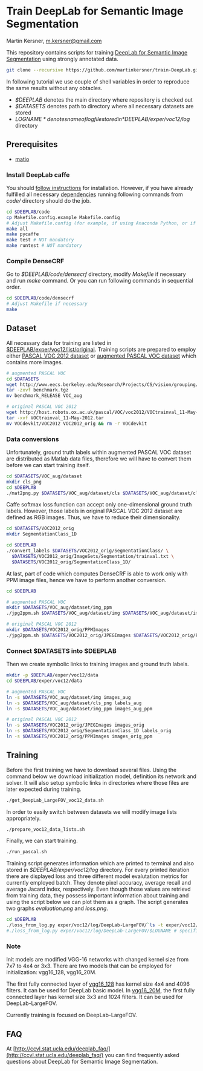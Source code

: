 # Train DeepLab for Semantic Image Segmentation

Martin Kersner, <m.kersner@gmail.com>

This repository contains scripts for training [DeepLab for Semantic Image Segmentation](https://bitbucket.org/deeplab/deeplab-public) using strongly annotated data.

```bash
git clone --recursive https://github.com/martinkersner/train-DeepLab.git 
```

In following tutorial we use couple of shell variables in order to reproduce the same results without any obtacles.
* *$DEEPLAB* denotes the main directory where repository is checked out
* *$DATASETS* denotes path to directory where all necessary datasets are stored
* *$LOGNAME* denotes name of log file stored in *$DEEPLAB/exper/voc12/log* directory

## Prerequisites
* [matio](http://sourceforge.net/projects/matio/files/matio/1.5.2/)

### Install DeepLab caffe
You should [follow instructions](http://caffe.berkeleyvision.org/installation.html) for installation.
However, if you have already fulfilled all necessary [dependencies](http://caffe.berkeleyvision.org/installation.html#prerequisites) running following commands from *code/* directory should do the job. 

```bash
cd $DEEPLAB/code
cp Makefile.config.example Makefile.config
# Adjust Makefile.config (for example, if using Anaconda Python, or if cuDNN is desired)
make all
make pycaffe
make test # NOT mandatory
make runtest # NOT mandatory
```

### Compile DenseCRF
Go to *$DEEPLAB/code/densecrf* directory, modify *Makefile* if necessary and run *make* command.
Or you can run following commands in sequential order.

```bash
cd $DEEPLAB/code/densecrf
# Adjust Makefile if necessary
make
```

## Dataset
All necessary data for training are listed in [$DEEPLAB/exper/voc12/list/original](https://github.com/martinkersner/train-DeepLab/tree/master/exper/voc12/list/original).
Training scripts are prepared to employ either [PASCAL VOC 2012 dataset](http://host.robots.ox.ac.uk/pascal/VOC/voc2012/index.html) or [augmented PASCAL VOC dataset](http://www.cs.berkeley.edu/~bharath2/codes/SBD/download.html) which contains more images.

```bash
# augmented PASCAL VOC
cd $DATASETS
wget http://www.eecs.berkeley.edu/Research/Projects/CS/vision/grouping/semantic_contours/benchmark.tgz # 1.3 GB
tar -zxvf benchmark.tgz
mv benchmark_RELEASE VOC_aug

# original PASCAL VOC 2012
wget http://host.robots.ox.ac.uk/pascal/VOC/voc2012/VOCtrainval_11-May-2012.tar # 2 GB
tar -xvf VOCtrainval_11-May-2012.tar
mv VOCdevkit/VOC2012 VOC2012_orig && rm -r VOCdevkit
```

### Data conversions
Unfortunately, ground truth labels within augmented PASCAL VOC dataset are distributed as Matlab data files, therefore we will have to convert them before we can start training itself.

```bash
cd $DATASETS/VOC_aug/dataset
mkdir cls_png
cd $DEEPLAB
./mat2png.py $DATASETS/VOC_aug/dataset/cls $DATASETS/VOC_aug/dataset/cls_png
```

Caffe softmax loss function can accept only one-dimensional ground truth labels. However, those labels in original PASCAL VOC 2012 dataset are defined as RGB images. Thus, we have to reduce their dimensionality.

```bash
cd $DATASETS/VOC2012_orig
mkdir SegmentationClass_1D

cd $DEEPLAB
./convert_labels $DATASETS/VOC2012_orig/SegmentationClass/ \
  $DATASETS/VOC2012_orig/ImageSets/Segmentation/trainval.txt \
  $DATASETS/VOC2012_orig/SegmentationClass_1D/
```

At last, part of code which computes DenseCRF is able to work only with PPM image files, hence we have to perform another conversion.

```bash
cd $DEEPLAB

# augmented PASCAL VOC
mkdir $DATASETS/VOC_aug/dataset/img_ppm
./jpg2ppm.sh $DATASETS/VOC_aug/dataset/img $DATASETS/VOC_aug/dataset/img_ppm

# original PASCAL VOC 2012
mkdir $DATASETS/VOC2012_orig/PPMImages
./jpg2ppm.sh $DATASETS/VOC2012_orig/JPEGImages $DATASETS/VOC2012_orig/PPMImages
```

### Connect $DATASETS into $DEEPLAB
Then we create symbolic links to training images and ground truth labels.

```bash
mkdir -p $DEEPLAB/exper/voc12/data
cd $DEEPLAB/exper/voc12/data

# augmented PASCAL VOC
ln -s $DATASETS/VOC_aug/dataset/img images_aug
ln -s $DATASETS/VOC_aug/dataset/cls_png labels_aug
ln -s $DATASETS/VOC_aug/dataset/img_ppm images_aug_ppm

# original PASCAL VOC 2012
ln -s $DATASETS/VOC2012_orig/JPEGImages images_orig
ln -s $DATASETS/VOC2012_orig/SegmentationClass_1D labels_orig
ln -s $DATASETS/VOC2012_orig/PPMImages images_orig_ppm
```

## Training
Before the first training we have to download several files. Using the command below we download initialization model, definition its network and solver. It will also setup symbolic links in directories where those files are later expected during training.

```bash
./get_DeepLab_LargeFOV_voc12_data.sh
```

In order to easily switch between datasets we will modify image lists appropriately.

```bash
./prepare_voc12_data_lists.sh
```

Finally, we can start training.

```bash
./run_pascal.sh
```

Training script generates information which are printed to terminal and also stored in *$DEEPLAB/exper/voc12/log* directory.
For every printed iteration there are displayed loss and three different model evalutation metrics for currently employed batch.
They denote pixel accuracy, average recall and average Jacard index, respectively.
Even though those values are retrievd from training data, they possess important information about training and using the script below we can plot them as a graph.
The script generates two graphs *evaluation.png* and *loss.png*.

```bash
cd $DEEPLAB
./loss_from_log.py exper/voc12/log/DeepLab-LargeFOV/`ls -t exper/voc12/log/DeepLab-LargeFOV/ | head -n 1` # for the newest log
#./loss_from_log.py exper/voc12/log/DeepLab-LargeFOV/$LOGNAME # specified log 
```

### Note 
Init models are modified VGG-16 networks with changed kernel size from 7x7 to 4x4 or 3x3.
There are two models that can be employed for initialization: vgg16_128, vgg16_20M.

The first fully connected layer of [vgg16_128](http://ccvl.stat.ucla.edu/ccvl/init_models/vgg16_128.caffemodel) has kernel size 4x4 and 4096 filters. It can be used for DeepLab basic model.
In [vgg16_20M](http://ccvl.stat.ucla.edu/ccvl/init_models/vgg16_20M.caffemodel), the first fully connected layer has kernel size 3x3 and 1024 filters. It can be used for DeepLab-LargeFOV.

Currently training is focused on DeepLab-LargeFOV.

## FAQ
At [http://ccvl.stat.ucla.edu/deeplab_faq/](http://ccvl.stat.ucla.edu/deeplab_faq/) you can find frequently asked questions about DeepLab for Semantic Image Segmentation.
